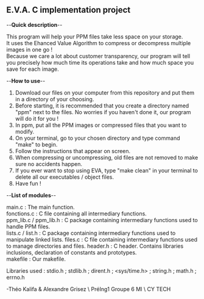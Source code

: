 ## E.V.A. C implementation project

--**Quick description**--

This program will help your PPM files take less space on your storage.  
It uses the Ehanced Value Algorithm to compress or decompress multiple images in one go !  
Because we care a lot about customer transparency, our program will tell you precisely how much time its operations take and how much space you save for each image.  

--**How to use**--

1) Download our files on your computer from this repository and put them in a directory of your choosing.
2) Before starting, it is recommended that you create a directory named "ppm" next to the files. No worries if you haven't done it, our program will do it for you !
3) In ppm, put all the PPM images or compressed files that you want to modify.
4) On your terminal, go to your chosen directory and type command "make" to begin.
5) Follow the instructions that appear on screen.
6) When compressing or uncompressing, old files are not removed to make sure no accidents happen.
7) If you ever want to stop using EVA, type "make clean" in your terminal to delete all our executables / object files.
8) Have fun !


--**List of modules**--

main.c : The main function.  
fonctions.c : C file containing all intermediary functions.  
ppm_lib.c / ppm_lib.h : C package containing intermediary functions used to handle PPM files.  
lists.c / list.h : C package containing intermediary functions used to manipulate linked lists. 
files.c : C file containing intermediary functions used to manage directories and files. 
header.h : C header. Contains libraries inclusions, declaration of constants and prototypes.  
makefile : Our makefile.


Libraries used : stdio.h ; stdlib.h ; dirent.h ; <sys/time.h> ; string.h ; math.h ; errno.h

-Théo Kalifa & Alexandre Grisez \ PréIng1 Groupe 6 MI \ CY TECH
